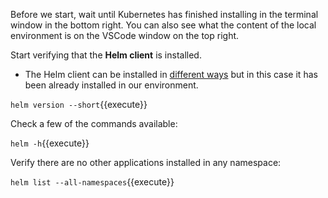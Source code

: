 Before we start, wait until Kubernetes has finished installing in the terminal window in the bottom right. You can also see what the content of the local environment is on the VSCode window on the top right. 

Start verifying that the **Helm client** is installed.

* The Helm client can be installed in [different ways](https://helm.sh/docs/intro/install/) but in this case it has been already installed in our environment.

`helm version --short`{{execute}}


Check a few of the commands available:

`helm -h`{{execute}}


Verify there are no other applications installed in any namespace:

`helm list --all-namespaces`{{execute}}